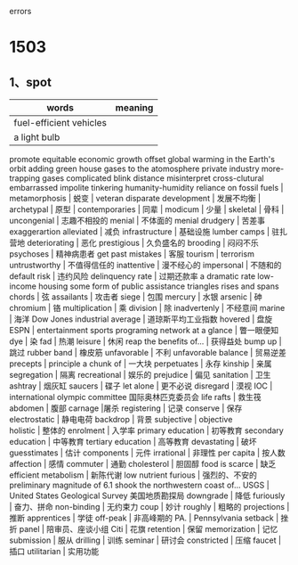 errors

# 1503
## 1、spot 
|  words  |  meaning  | 
| --- | --- | 
| fuel-efficient vehicles  
| a light bulb 
promote equitable economic growth
offset global warming
in the Earth's orbit
adding green house gases to the atomosphere
private industry
more-trapping gases
complicated
blink
distance
misinterpret
cross-clutural
embarrassed
impolite
tinkering
humanity-humidity
reliance on fossil fuels
| metamorphosis  | 蜕变 | 
veteran
disparate development | 发展不均衡
| archetypal | 原型 | 
contemporaries | 同辈 |
modicum | 少量 | 
skeletal | 骨科 | 
uncongenial | 志趣不相投的
menial | 不体面的
menial drudgery | 苦差事 
exaggerartion
alleviated | 减负
infrastructure | 基础设施 
lumber camps  | 驻扎营地 
deteriorating | 恶化 
prestigious | 久负盛名的
brooding | 闷闷不乐
psychoses | 精神病患者
get past mistakes | 客服
tourism | terrorism 
untrustworthy | 不值得信任的
inattentive | 漫不经心的
impersonal  | 不随和的
default risk  | 违约风险
delinquency rate | 过期还款率
a dramatic rate
low-income housing
some form of public assistance
triangles
rises and spans
chords | 弦
assailants | 攻击者
siege | 包围
mercury  | 水银
arsenic | 砷
chromium | 铬
multiplication | 乘
division | 除
inadvertenly | 不经意间
marine  | 海洋
Dow Jones industrial average | 道琼斯平均工业指数
hovered | 盘旋
ESPN | entertainment sports programing network
at a glance | 瞥一眼便知
dye | 染
fad | 热潮
leisure | 休闲
reap the benefits of... | 获得益处
bump up  | 跳过 
rubber band  |  橡皮筋
unfavorable | 不利
unfavorable balance | 贸易逆差
precepts | principle
a chunk of  | 一大块
perpetuates | 永存
kinship | 亲属
segregation | 隔离
recreational  | 娱乐的
prejudice | 偏见
sanitation | 卫生
ashtray | 烟灰缸
saucers | 碟子
let alone | 更不必说
disregard | 漠视
IOC | international olympic committee 国际奥林匹克委员会
life rafts | 救生筏
abdomen | 腹部
carnage |屠杀
registering | 记录
conserve | 保存
electrostatic | 静电电荷
backdrop  | 背景
subjective | objective  
holistic | 整体的
enrolment | 入学率 
primary education |  初等教育
secondary education | 中等教育
tertiary education | 高等教育
devastating | 破坏
guesstimates | 估计
components  | 元件
irrational | 非理性
per capita | 按人数
affection  | 感情
commuter  | 通勤
cholesterol | 胆固醇
food is scarce | 缺乏
efficient metabolism  | 新陈代谢
low nutrient
furious | 强烈的、不安的
preliminary magnitude of 6.1 shook the northwestern coast of...
USGS | United States Geological Survey 美国地质勘探局
downgrade | 降低
furiously | 奋力、拼命
non-binding | 无约束力
coup  | 妙计
roughly | 粗略的
projections | 推断
apprentices  | 学徒
off-peak | 非高峰期的
PA. | Pennsylvania
setback | 挫折
panel  | 陪审员、座谈小组
Citi | 花旗
retention  | 保留
memorization | 记忆
submission  | 服从
drilling | 训练
seminar | 研讨会
constricted | 压缩
faucet  | 插口
utilitarian | 实用功能



































































































 





